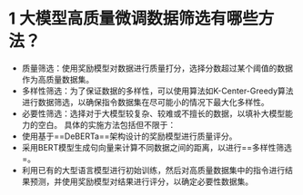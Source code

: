 # 1 大模型高质量微调数据筛选有哪些方法？
- 质量筛选：使用奖励模型对数据进行质量打分，选择分数超过某个阈值的数据作为高质量数据集。
- 多样性筛选：为了保证数据的多样性，可以使用算法如K-Center-Greedy算法进行数据筛选，以确保指令数据集在尽可能小的情况下最大化多样性。
- 必要性筛选：选择对于大模型较复杂、较难或不擅长的数据，以填补大模型能力的空白。
具体的实施方法包括但不限于：
- 使用基于==DeBERTa==架构设计的奖励模型进行质量评分。
- 采用BERT模型生成句向量来计算不同数据之间的距离，以进行==多样性筛选=。
- 利用已有的大型语言模型进行初始训练，然后对高质量数据集中的指令进行结果预测，并使用奖励模型对结果进行评分，以确定必要性数据集。
